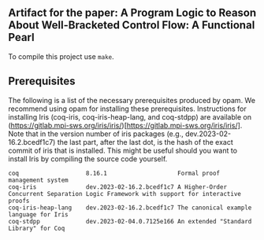 Artifact for the paper: A Program Logic to Reason About Well-Bracketed Control Flow: A Functional Pearl
-------------------

To compile this project use `make`.

## Prerequisites

The following is a list of the necessary prerequisites produced by opam. We recommend using opam for installing these prerequisites. Instructions for installing Iris (coq-iris, coq-iris-heap-lang, and coq-stdpp) are available on (https://gitlab.mpi-sws.org/iris/iris/)[https://gitlab.mpi-sws.org/iris/iris/]. Note that in the version number of iris packages (e.g., dev.2023-02-16.2.bcedf1c7) the last part, after the last dot, is the hash of the exact commit of iris that is installed. This might be useful should you want to install Iris by compiling the source code yourself.

```
coq                   8.16.1                    Formal proof management system
coq-iris              dev.2023-02-16.2.bcedf1c7 A Higher-Order Concurrent Separation Logic Framework with support for interactive proofs
coq-iris-heap-lang    dev.2023-02-16.2.bcedf1c7 The canonical example language for Iris
coq-stdpp             dev.2023-02-04.0.7125e166 An extended "Standard Library" for Coq
```
